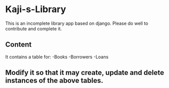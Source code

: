 # Kaji-s-Library
This is an incomplete library app based on django. Please do well to contribute and complete it.

## Content
It contains a table for:
-Books
-Borrowers
-Loans

## Modify it so that it may create, update and delete instances of the above tables.
